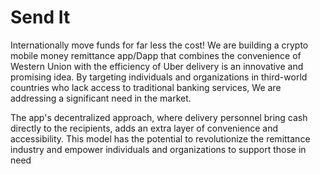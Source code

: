 # Send It

Internationally move funds for far less the cost!
We are building a crypto mobile money remittance app/Dapp that combines the convenience of Western Union with the efficiency of Uber delivery is an innovative and promising idea. By targeting individuals and organizations in third-world countries who lack access to traditional banking services, We are addressing a significant need in the market.

The app's decentralized approach, where delivery personnel bring cash directly to the recipients, adds an extra layer of convenience and accessibility. This model has the potential to revolutionize the remittance industry and empower individuals and organizations to support those in need